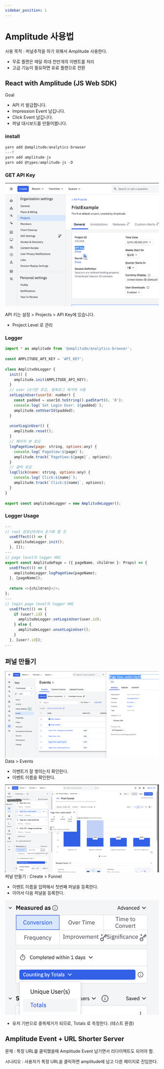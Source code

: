 ```yaml
---
sidebar_position: 1
---
```

# Amplitude 사용법   

사용 목적 : 퍼널추적을 하기 위해서 Amplitude 사용한다.  
- 무료 플랜은 매달 최대 천만개의 이벤트를 처리   
- 고급 기능이 필요하면 유료 플랜으로 전환  

## React with Amplitude (JS Web SDK)   

Goal  
- API 키 발급합니다.  
- Impression Event 남깁니다.   
- Click Event 남깁니다.  
- 퍼널 대시보드를 만들어봅니다.  

### install

```js
yarn add @amplitude/analytics-browser
---?
yarn add amplitude-js 
yarn add @types/amplitude-js -D  
```


### GET API Key  
![Alt text](image.png)   

API 키는 설정 > Projects > API Key에 있습니다.  
- Project Level 로 관리  

### Logger

```js
import * as amplitude from '@amplitude/analytics-browser';

const AMPLITUDE_API_KEY = 'API_KEY';

class AmplitudeLogger {
  init() {
    amplitude.init(AMPLITUDE_API_KEY);
  }
  // user id기반 로깅, 중복로그 제거에 사용  
  setLoginUser(userId: number) {
    const padded = userId.toString().padStart(6, '0');
    console.log(`Set Login User: ${padded}`);
    amplitude.setUserId(padded);
  }

  unsetLoginUser() {
    amplitude.reset();
  }
  // 페이지 뷰 로깅  
  logPageView(page: string, options:any) {
    console.log(`PageView:${page}`);
    amplitude.track(`PageView:${page}`, options);
  }
  // 클릭 로깅  
  logClick(name: string, options:any) {
    console.log(`Click:${name}`);
    amplitude.track(`Click:${name}`, options);
  }
}

export const amplitudeLogger = new AmplitudeLogger();
```

### Logger Usage  

```js
---
// root 컴포넌트에서 초기화 할 것  
  useEffect(() => {
    amplitudeLogger.init();
  }, []);
---
// page level의 logger HOC  
export const AmplitudePage = ({ pageName, children }: Props) => {
  useEffect(() => {
    amplitudeLogger.logPageView(pageName);
  }, [pageName]);

  return <>{children}</>;
};
---
// login page level의 logger HOC  
  useEffect(() => {
    if (user?.id) {
      amplitudeLogger.setLoginUser(user.id);
    } else {
      amplitudeLogger.unsetLoginUser();
    }
  }, [user?.id]);
---

```

## 퍼널 만들기  

![Alt text](image-2.png)    
Data > Events  
- 이벤트가 잘 쌓이는지 확인한다.  
- 이벤트 이름을 확인한다.  

![Alt text](image-3.png)  
퍼널 만들기 : Create > Funnel  
- 이벤트 이름을 입력해서 첫번째 퍼널을 등록한다.  
- 이어서 다음 퍼널을 등록한다.  

![Alt text](image-1.png)
- 유저 기반으로 중복제거가 되므로, Totals 로 측정한다. (테스트 환경)  


## Amplitude Event + URL Shorter Server   

문제 : 특정 URL를 클릭했을때 Amplitude Event 남기면서 리다이렉트도 되어야 함.  

시나리오 : 사용자가 특정 URL을 클릭하면 amplitude에 남고 다른 페이지로 진입한다.  